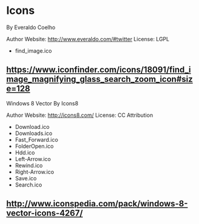 # Icons

By Everaldo Coelho

Author Website: http://www.everaldo.com/#twitter
License: LGPL

- find_image.ico

https://www.iconfinder.com/icons/18091/find_image_magnifying_glass_search_zoom_icon#size=128
---------------------------------------------------

Windows 8 Vector By Icons8

Author Website: http://icons8.com/
License: CC Attribution

- Download.ico
- Downloads.ico
- Fast_Forward.ico
- FolderOpen.ico
- Hdd.ico 
- Left-Arrow.ico
- Rewind.ico 
- Right-Arrow.ico
- Save.ico
- Search.ico

http://www.iconspedia.com/pack/windows-8-vector-icons-4267/
---------------------------------------------------